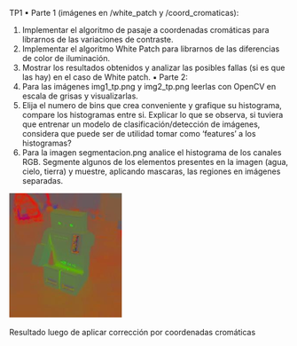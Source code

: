 TP1
▪ Parte 1 (imágenes en /white_patch y /coord_cromaticas):
1. Implementar el algoritmo de pasaje a coordenadas cromáticas para librarnos de las variaciones de contraste.
2. Implementar el algoritmo White Patch para librarnos de las diferencias de color de iluminación.
3. Mostrar los resultados obtenidos y analizar las posibles fallas (si es que las hay) en el caso de White patch.
▪ Parte 2:
1. Para las imágenes img1_tp.png y img2_tp.png leerlas con OpenCV en escala de grisas y visualizarlas.
2. Elija el numero de bins que crea conveniente y grafique su histograma, compare los histogramas entre si.
Explicar lo que se observa, si tuviera que entrenar un modelo de clasificación/detección de imágenes,
considera que puede ser de utilidad tomar como ‘features’ a los histogramas?
3. Para la imagen segmentacion.png analice el histograma de los canales RGB. Segmente algunos de los
elementos presentes en la imagen (agua, cielo, tierra) y muestre, aplicando mascaras, las regiones en imágenes
separadas.

![image](Material_TPs/TP1/coord_cromaticas/GreenshotCoordCrom_2_final.png)

Resultado luego de aplicar
corrección por coordenadas
cromáticas